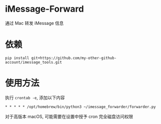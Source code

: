 # iMessage-Forward
通过 Mac 转发 iMessage 信息

# 依赖
```
pip install git+https://github.com/my-other-github-account/imessage_tools.git
```

# 使用方法
执行 `crontab -e`, 添加以下内容
```
* * * * * /opt/homebrew/bin/python3 ~/imessage_forwarder/forwarder.py
```

对于高版本 macOS, 可能需要在设置中授予 cron 完全磁盘访问权限
